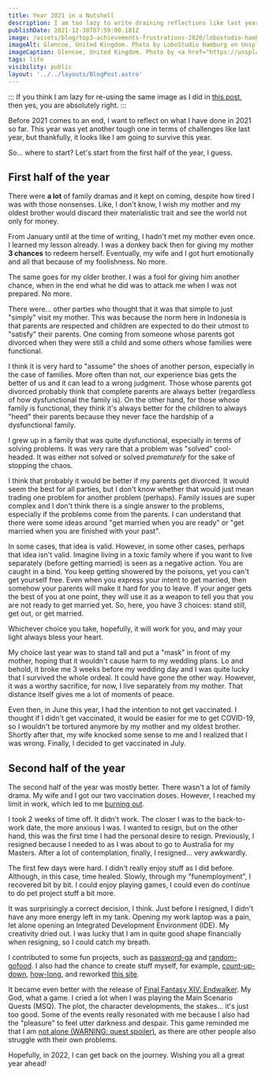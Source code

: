 ```yaml
---
title: Year 2021 in a Nutshell
description: I am too lazy to write draining reflections like last year, so let's just write random stuff.
publishDate: 2021-12-30T07:59:00.181Z
image: /assets/blog/top3-achievements-frustrations-2020/lobostudio-hamburg-tPIHxXNbHh4-unsplash.jpg
imageAlt: Glencoe, United Kingdom. Photo by LoboStudio Hamburg on Unsplash.
imageCaption: Glencoe, United Kingdom. Photo by <a href="https://unsplash.com/@lobostudiohamburg?utm_source=unsplash&utm_medium=referral&utm_content=creditCopyText">LoboStudio Hamburg</a> on <a href="https://unsplash.com/s/photos/light-dark?utm_source=unsplash&utm_medium=referral&utm_content=creditCopyText">Unsplash</a>.
tags: life
visibility: public
layout: '../../layouts/BlogPost.astro'
---
```


:::
If you think I am lazy for re-using the same image as I did in [this post](/blog/top3-achievements-frustrations-2020), then yes, you are absolutely right.
:::

Before 2021 comes to an end, I want to reflect on what I have done in 2021 so far. This year was yet another tough one in terms of challenges like last year, but thankfully, it looks like I am going to survive this year.

So... where to start? Let's start from the first half of the year, I guess.

## First half of the year

There were **a lot** of family dramas and it kept on coming, despite how tired I was with those nonsenses. Like, I don't know, I wish my mother and my oldest brother would discard their materialistic trait and see the world not only for money.

From January until at the time of writing, I hadn't met my mother even once. I learned my lesson already. I was a donkey back then for giving my mother **3 chances** to redeem herself. Eventually, my wife and I got hurt emotionally and all that because of my foolishness. No more.

The same goes for my older brother. I was a fool for giving him another chance, when in the end what he did was to attack me when I was not prepared. No more.

There were... other parties who thought that it was that simple to just "simply" visit my mother. This was because the norm here in Indonesia is that parents are respected and children are expected to do their utmost to "satisfy" their parents. One coming from someone whose parents got divorced when they were still a child and some others whose families were functional.

I think it is very hard to "assume" the shoes of another person, especially in the case of families. More often than not, our experience bias gets the better of us and it can lead to a wrong judgment. Those whose parents got divorced probably think that complete parents are always better (regardless of how dysfunctional the family is). On the other hand, for those whose family is functional, they think it's always better for the children to always "heed" their parents because they never face the hardship of a dysfunctional family.

I grew up in a family that was quite dysfunctional, especially in terms of solving problems. It was very rare that a problem was "solved" cool-headed. It was either not solved or solved _prematurely_ for the sake of stopping the chaos.

I think that probably it would be better if my parents get divorced. It would seem the best for all parties, but I don't know whether that would just mean trading one problem for another problem (perhaps). Family issues are super complex and I don't think there is a single answer to the problems, especially if the problems come from the parents. I can understand that there were some ideas around "get married when you are ready" or "get married when you are finished with your past".

In some cases, that idea is valid. However, in some other cases, perhaps that idea isn't valid. Imagine living in a toxic family where if you want to live separately (before getting married) is seen as a negative action. You are caught in a bind. You keep getting showered by the poisons, yet you can't get yourself free. Even when you express your intent to get married, then somehow your parents will make it hard for you to leave. If your anger gets the best of you at one point, they will use it as a weapon to tell you that you are not ready to get married yet. So, here, you have 3 choices: stand still, get out, or get married.

Whichever choice you take, hopefully, it will work for you, and may your light always bless your heart.

My choice last year was to stand tall and put a "mask" in front of my mother, hoping that it wouldn't cause harm to my wedding plans. Lo and behold, it broke me 3 weeks before my wedding day and I was quite lucky that I survived the whole ordeal. It could have gone the other way. However, it was a worthy sacrifice, for now, I live separately from my mother. That distance itself gives me a lot of moments of peace.

Even then, in June this year, I had the intention to not get vaccinated. I thought if I didn't get vaccinated, it would be easier for me to get COVID-19, so I wouldn't be tortured anymore by my mother and my oldest brother. Shortly after that, my wife knocked some sense to me and I realized that I was wrong. Finally, I decided to get vaccinated in July.

## Second half of the year

The second half of the year was mostly better. There wasn't a lot of family drama. My wife and I got our two vaccination doses. However, I reached my limit in work, which led to me [burning out](/blog/burning-out).

I took 2 weeks of time off. It didn't work. The closer I was to the back-to-work date, the more anxious I was. I wanted to resign, but on the other hand, this was the first time I had the personal desire to resign. Previously, I resigned because I needed to as I was about to go to Australia for my Masters. After a lot of contemplation, finally, I resigned... very awkwardly.

The first few days were hard. I didn't really enjoy stuff as I did before. Although, in this case, time healed. Slowly, through my "funemployment", I recovered bit by bit. I could enjoy playing games, I could even do continue to do pet project stuff a bit more.

It was surprisingly a correct decision, I think. Just before I resigned, I didn't have any more energy left in my tank. Opening my work laptop was a pain, let alone opening an Integrated Development Environment (IDE). My creativity dried out. I was lucky that I am in quite good shape financially when resigning, so I could catch my breath.

I contributed to some fun projects, such as [password-ga](https://github.com/ans-4175/password-ga) and [random-gofood](https://github.com/ans-4175/random-gofood). I also had the chance to create stuff myself, for example, [count-up-down](https://github.com/imballinst/count-up-down), [how-long](https://github.com/imballinst/how-long), and reworked [this site](https://github.com/imballinst/peepohappy).

It became even better with the release of [Final Fantasy XIV: Endwalker](https://na.finalfantasyxiv.com/endwalker). My God, what a game. I cried a lot when I was playing the Main Scenario Quests (MSQ). The plot, the character developments, the stakes... it's just too good. Some of the events really resonated with me because I also had the "pleasure" to feel utter darkness and despair. This game reminded me that I am [not alone (WARNING: quest spoiler)](https://consolegameswiki.com/wiki/You%27re_Not_Alone), as there are other people also struggle with their own problems.

Hopefully, in 2022, I can get back on the journey. Wishing you all a great year ahead!
